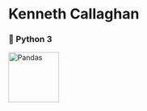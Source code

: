 # Kenneth Callaghan

### 🐍 Python 3

<img align="left" alt="Pandas" width="100px" style="padding-right:100px;" src="https://www.freecodecamp.org/news/content/images/2020/07/pandas-logo.png"/>
